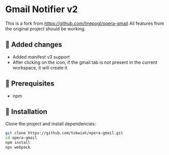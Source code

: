 # Gmail Notifier v2

This is a fork from https://github.com/linepogl/opera-gmail
All features from the original project should be working.

## 🚀 Added changes

- Added manifest v3 support
- After clicking on the icon, if the gmail tab is not present in the current workspace, it will create it

## 🧰 Prerequisites
- npm

## 🔧 Installation

Clone the project and install dependencies:

```bash
git clone https://github.com/tokwiat/opera-gmail.git
cd opera-gmail
npm install
npx webpack